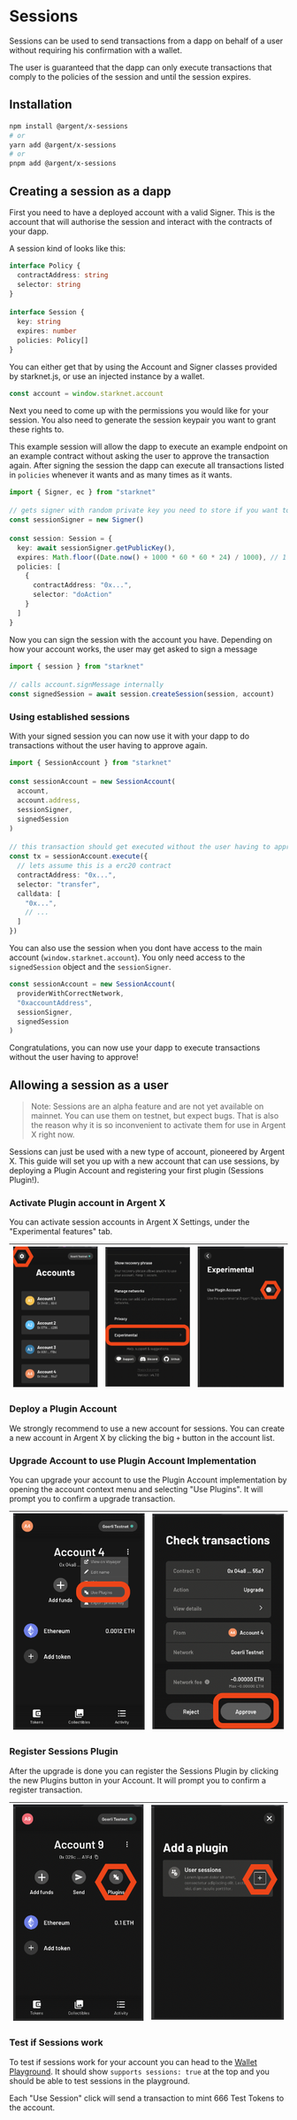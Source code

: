 # Sessions

Sessions can be used to send transactions from a dapp on behalf of a user without requiring his confirmation with a wallet.

The user is guaranteed that the dapp can only execute transactions that comply to the policies of the session and until the session expires.

## Installation

```bash
npm install @argent/x-sessions
# or
yarn add @argent/x-sessions
# or
pnpm add @argent/x-sessions
```

## Creating a session as a dapp

First you need to have a deployed account with a valid Signer. This is the account that will authorise the session and interact with the contracts of your dapp.

A session kind of looks like this:

```typescript
interface Policy {
  contractAddress: string
  selector: string
}

interface Session {
  key: string
  expires: number
  policies: Policy[]
}
```

You can either get that by using the Account and Signer classes provided by starknet.js, or use an injected instance by a wallet.

```typescript
const account = window.starknet.account
```

Next you need to come up with the permissions you would like for your session. You also need to generate the session keypair you want to grant these rights to.

This example session will allow the dapp to execute an example endpoint on an example contract without asking the user to approve the transaction again. After signing the session the dapp can execute all transactions listed in `policies` whenever it wants and as many times as it wants.

```typescript
import { Signer, ec } from "starknet"

// gets signer with random private key you need to store if you want to reuse the session
const sessionSigner = new Signer()

const session: Session = {
  key: await sessionSigner.getPublicKey(),
  expires: Math.floor((Date.now() + 1000 * 60 * 60 * 24) / 1000), // 1 day in seconds
  policies: [
    {
      contractAddress: "0x...",
      selector: "doAction"
    }
  ]
}
```

Now you can sign the session with the account you have. Depending on how your account works, the user may get asked to sign a message

```typescript
import { session } from "starknet"

// calls account.signMessage internally
const signedSession = await session.createSession(session, account)
```

### Using established sessions

With your signed session you can now use it with your dapp to do transactions without the user having to approve again.

```typescript
import { SessionAccount } from "starknet"

const sessionAccount = new SessionAccount(
  account,
  account.address,
  sessionSigner,
  signedSession
)

// this transaction should get executed without the user having to approve again
const tx = sessionAccount.execute({
  // lets assume this is a erc20 contract
  contractAddress: "0x...",
  selector: "transfer",
  calldata: [
    "0x...",
    // ...
  ]
})
```

You can also use the session when you dont have access to the main account (`window.starknet.account`). You only need access to the `signedSession` object and the `sessionSigner`.

```typescript
const sessionAccount = new SessionAccount(
  providerWithCorrectNetwork,
  "0xaccountAddress",
  sessionSigner,
  signedSession
)
```

Congratulations, you can now use your dapp to execute transactions without the user having to approve!

## Allowing a session as a user

> Note: Sessions are an alpha feature and are not yet available on mainnet. You can use them on testnet, but expect bugs. That is also the reason why it is so inconvenient to activate them for use in Argent X right now.

Sessions can just be used with a new type of account, pioneered by Argent X. This guide will set you up with a new account that can use sessions, by deploying a Plugin Account and registering your first plugin (Sessions Plugin!).

### Activate Plugin account in Argent X

You can activate session accounts in Argent X Settings, under the "Experimental features" tab.

| ![Argent X Settings](./assets/settings.png) | ![Experimental Settings](./assets/experimental.png) | ![Activate Plugin Account](./assets/toggle-session.png) |
| --- | --- | --- |

### Deploy a Plugin Account

We strongly recommend to use a new account for sessions. You can create a new account in Argent X by clicking the big `+` button in the account list.

### Upgrade Account to use Plugin Account Implementation

You can upgrade your account to use the Plugin Account implementation by opening the account context menu and selecting "Use Plugins". It will prompt you to confirm a upgrade transaction.

| ![Upgrade Account](./assets/use-plugin.png) | ![Upgrade Transaction](./assets/approve.png) |
| --- | --- |

### Register Sessions Plugin

After the upgrade is done you can register the Sessions Plugin by clicking the new Plugins button in your Account. It will prompt you to confirm a register transaction.

| ![Register Plugin](./assets/plugins.png) | ![Register Transaction](./assets/add-plugin.png) |
| --- | --- |

### Test if Sessions work

To test if sessions work for your account you can head to the [Wallet Playground](https://argentlabs.github.io/argent-x/). It should show `supports sessions: true` at the top and you should be able to test sessions in the playground.

Each "Use Session" click will send a transaction to mint 666 Test Tokens to the account.
